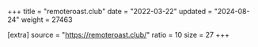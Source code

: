 +++
title = "remoteroast.club"
date = "2022-03-22"
updated = "2024-08-24"
weight = 27463

[extra]
source = "https://remoteroast.club/"
ratio = 10
size = 27
+++
